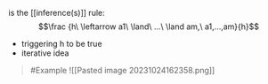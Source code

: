 is the [[inference(s)]] rule:
$$\frac {h\ \leftarrow a1\ \land\ ...\ \land am,\ a1,...,am}{h}$$
- triggering h to be true
- iterative idea
>	#Example 
>	![[Pasted image 20231024162358.png]]